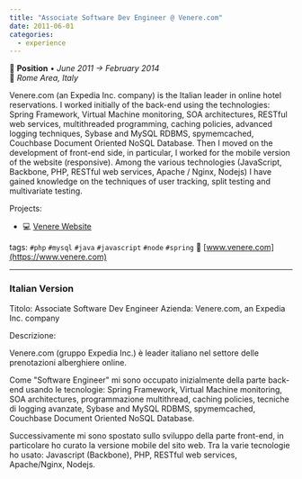 ```yaml
---
title: "Associate Software Dev Engineer @ Venere.com"
date: 2011-06-01
categories:
  - experience
---
```

💼 **Position** • _June 2011 → February 2014_  
📍 _Rome Area, Italy_

Venere.com (an Expedia Inc. company) is the Italian leader in online hotel reservations.
I worked initially of the back-end using the technologies: Spring Framework, Virtual Machine monitoring, SOA architectures, RESTful web services, multithreaded programming, caching policies, advanced logging techniques, Sybase and MySQL RDBMS, spymemcached, Couchbase Document Oriented NoSQL Database.
Then I moved on the development of front-end side, in particular, I worked for the mobile version of the website (responsive). Among the various technologies (JavaScript, Backbone, PHP, RESTful web services, Apache / Nginx, Nodejs) I have gained knowledge on the techniques of user tracking, split testing and multivariate testing.

Projects:
* 💻 [Venere Website](/timeline/venere-website)

tags: `#php` `#mysql` `#java` `#javascript` `#node` `#spring`
🔗 [www.venere.com](https://www.venere.com)

---

### Italian Version

Titolo: Associate Software Dev Engineer
Azienda: Venere.com, an Expedia Inc. company

Descrizione:

Venere.com (gruppo Expedia Inc.) è leader italiano nel settore delle prenotazioni alberghiere online.

Come "Software Engineer" mi sono occupato inizialmente della parte back-end usando le tecnologie: Spring Framework, Virtual Machine monitoring, SOA architectures, programmazione multithread, caching policies, tecniche di logging avanzate, Sybase and MySQL RDBMS, spymemcached, Couchbase Document Oriented NoSQL Database.

Successivamente mi sono spostato sullo sviluppo della parte front-end, in particolare ho curato la versione mobile del sito web. Tra la varie tecnologie ho usato: Javascript (Backbone), PHP, RESTful web services, Apache/Nginx, Nodejs.
